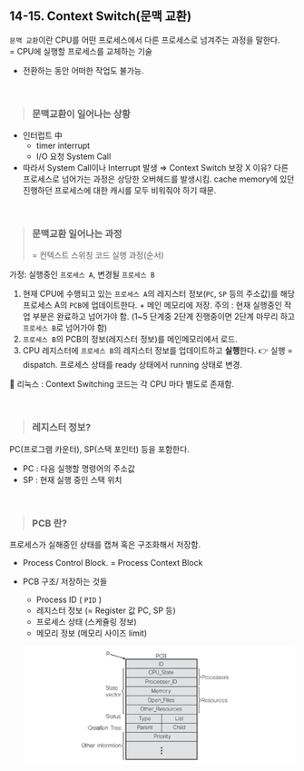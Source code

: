 ## 14-15. **Context Switch(문맥 교환)**

`문맥 교환`이란 CPU를 어떤 프로세스에서 다른 프로세스로 넘겨주는 과정을 말한다.       
= CPU에 실행할 프로세스를 교체하는 기술

- 전환하는 동안 어떠한 작업도 불가능.

<br>

> ### 문맥교환이 일어나는 상황

- 인터럽트 中 
  - timer interrupt
  - I/O 요청 System Call
- 따라서 System Call이나 Interrupt 발생 ⇒ Context Switch 보장 X 
  이유? 다른 프로세스로 넘어가는 과정은 상당한 오버헤드를 발생시킴. cache memory에 있던 진행하던 프로세스에 대한 캐시를 모두 비워줘야 하기 때문.

<br>

> ### 문맥교환 일어나는 과정 
> = 컨텍스트 스위칭 코드 실행 과정(순서)

가정: 실행중인 `프로세스 A`, 변경될 `프로세스 B`

1. 현재 CPU에 수행되고 있는 `프로세스 A`의 레지스터 정보(`PC`, `SP` 등의 주소값)를 해당 프로세스 A의 `PCB`에 업데이트한다. + 메인 메모리에 저장. 
   주의 : 현재 실행중인 작업 부분은 완료하고 넘어가야 함. (1~5 단계중 2단계 진행중이면 2단계 마무리 하고 `프로세스 B`로 넘어가야 함)
2. `프로세스 B`의 PCB의 정보(레지스터 정보)를 메인메모리에서 로드.
3. CPU 레지스터에 `프로세스 B`의 레지스터 정보를 업데이트하고 **실행**한다. 
   👉 실행 = dispatch. 프로세스 상태를 ready 상태에서 running 상태로 변경.

📌 리눅스 : Context Switching 코드는 각 CPU 마다 별도로 존재함.

<br>

> ### 레지스터 정보?

PC(프로그램 카운터), SP(스택 포인터) 등을 포함한다.

- PC : 다음 실행할 명령어의 주소값
- SP : 현재 실행 중인 스택 위치

<br>

> ### PCB 란?

프로세스가 실해중인 상태를 캡쳐 혹은 구조화해서 저장함.

- Process Control Block. = Process Context Block

- PCB 구조/ 저장하는 것들

  - Process ID ( `PID` )
  - 레지스터 정보 (= Register 값 PC, SP 등)
  - 프로세스 상태 (스케쥴링 정보)
  - 메모리  정보 (메모리 사이즈 limit)

  ![리눅스 PCB](/images/CS/OS/14_pcb.jpeg)

  